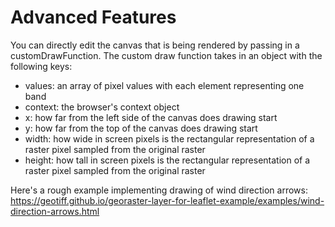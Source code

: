 # Advanced Features

You can directly edit the canvas that is being rendered by passing in a customDrawFunction.  The custom draw function takes in an object with the following keys:
  - values: an array of pixel values with each element representing one band
  - context: the browser's context object
  - x: how far from the left side of the canvas does drawing start
  - y: how far from the top of the canvas does drawing start
  - width: how wide in screen pixels is the rectangular representation of a raster pixel sampled from the original raster
  - height: how tall in screen pixels is the rectangular representation of a raster pixel sampled from the original raster

Here's a rough example implementing drawing of wind direction arrows: https://geotiff.github.io/georaster-layer-for-leaflet-example/examples/wind-direction-arrows.html 
